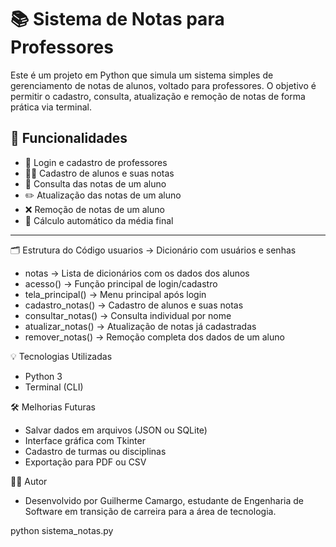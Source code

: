 # 📚 Sistema de Notas para Professores

Este é um projeto em Python que simula um sistema simples de gerenciamento de notas de alunos, voltado para professores. O objetivo é permitir o cadastro, consulta, atualização e remoção de notas de forma prática via terminal.

## 🧠 Funcionalidades

- 🔐 Login e cadastro de professores
- 👨‍🏫 Cadastro de alunos e suas notas
- 📖 Consulta das notas de um aluno
- ✏️ Atualização das notas de um aluno
- ❌ Remoção de notas de um aluno
- 🎯 Cálculo automático da média final

---

🗂️ Estrutura do Código
usuarios → Dicionário com usuários e senhas

- notas → Lista de dicionários com os dados dos alunos
- acesso() → Função principal de login/cadastro
- tela_principal() → Menu principal após login
- cadastro_notas() → Cadastro de alunos e suas notas
- consultar_notas() → Consulta individual por nome
- atualizar_notas() → Atualização de notas já cadastradas
- remover_notas() → Remoção completa dos dados de um aluno

💡 Tecnologias Utilizadas
- Python 3
- Terminal (CLI)

🛠️ Melhorias Futuras
- Salvar dados em arquivos (JSON ou SQLite)
- Interface gráfica com Tkinter
- Cadastro de turmas ou disciplinas
- Exportação para PDF ou CSV

👨‍💻 Autor
- Desenvolvido por Guilherme Camargo, estudante de Engenharia de Software em transição de carreira para a área de tecnologia.


python sistema_notas.py
